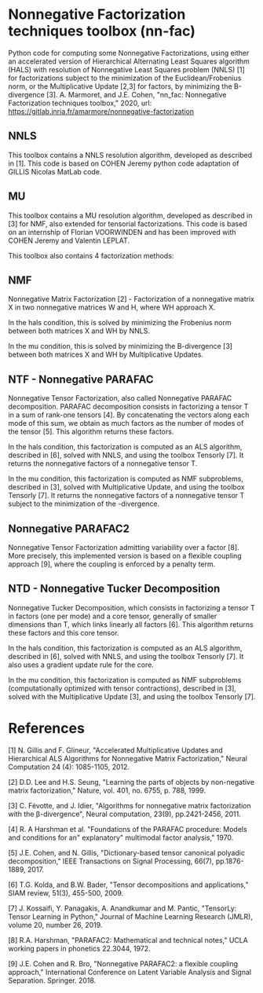 # Nonnegative Factorization techniques toolbox (nn-fac)
Python code for computing some Nonnegative Factorizations, using either an accelerated version of Hierarchical Alternating Least Squares algorithm (HALS) with resolution of Nonnegative Least Squares problem (NNLS) [1] for factorizations subject to the minimization of the Euclidean/Frobenius norm, or the Multiplicative Update [2,3] for factors, by minimizing the B-divergence [3].
A. Marmoret, and J.E. Cohen, "nn_fac: Nonnegative Factorization techniques toolbox," 2020, url: https://gitlab.inria.fr/amarmore/nonnegative-factorization

## NNLS
This toolbox contains a NNLS resolution algorithm, developed as described in [1]. This code is based on COHEN Jeremy python code adaptation of GILLIS Nicolas MatLab code.

## MU
This toolbox contains a MU resolution algorithm, developed as described in [3] for NMF, also extended for tensorial factorizations. This code is based on an internship of Florian VOORWINDEN and has been improved with COHEN Jeremy and Valentin LEPLAT.

This toolbox also contains 4 factorization methods:

## NMF
Nonnegative Matrix Factorization [2] - Factorization of a nonnegative matrix X in two nonnegative matrices W and H, where WH approach X.

In the hals condition, this is solved by minimizing the Frobenius norm between both matrices X and WH by NNLS.

In the mu condition, this is solved by minimizing the B-divergence [3] between both matrices X and WH by Multiplicative Updates.

## NTF - Nonnegative PARAFAC
Nonnegative Tensor Factorization, also called Nonnegative PARAFAC decomposition. PARAFAC decomposition consists in factorizing a tensor T in a sum of rank-one tensors [4]. By concatenating the vectors along each mode of this sum, we obtain as much factors as the number of modes of the tensor [5]. This algorithm returns these factors.

In the hals condition, this factorization is computed as an ALS algorithm, described in [6], solved with NNLS, and using the toolbox Tensorly [7]. It returns the nonnegative factors of a nonnegative tensor T.

In the mu condition, this factorization is computed as NMF subproblems, described in [3], solved with Multiplicative Update, and using the toolbox Tensorly [7]. It returns the nonnegative factors of a nonnegative tensor T subject to the minimization of the 
-divergence.

## Nonnegative PARAFAC2
Nonnegative Tensor Factorization admitting variability over a factor [8]. More precisely, this implemented version is based on a flexible coupling approach [9], where the coupling is enforced by a penalty term.

## NTD - Nonnegative Tucker Decomposition
Nonnegative Tucker Decomposition, which consists in factorizing a tensor T in factors (one per mode) and a core tensor, generally of smaller dimensions than T, which links linearly all factors [6]. This algorithm returns these factors and this core tensor.

In the hals condition, this factorization is computed as an ALS algorithm, described in [6], solved with NNLS, and using the toolbox Tensorly [7]. It also uses a gradient update rule for the core.

In the mu condition, this factorization is computed as NMF subproblems (computationally optimized with tensor contractions), described in [3], solved with the Multiplicative Update [3], and using the toolbox Tensorly [7].

# References
[1] N. Gillis and F. Glineur, "Accelerated Multiplicative Updates and Hierarchical ALS Algorithms for Nonnegative Matrix Factorization," Neural Computation 24 (4): 1085-1105, 2012.

[2] D.D. Lee and H.S. Seung, "Learning the parts of objects by non-negative matrix factorization," Nature, vol. 401, no. 6755, p. 788, 1999.

[3] C. Févotte, and J. Idier, "Algorithms for nonnegative matrix factorization with the β-divergence", Neural computation, 23(9), pp.2421-2456, 2011.

[4] R. A Harshman et al. "Foundations of the PARAFAC procedure: Models and conditions for an" explanatory" multimodal factor analysis," 1970.

[5] J.E. Cohen, and N. Gillis, "Dictionary-based tensor canonical polyadic decomposition," IEEE Transactions on Signal Processing, 66(7), pp.1876-1889, 2017.

[6] T.G. Kolda, and B.W. Bader, "Tensor decompositions and applications," SIAM review, 51(3), 455-500, 2009.

[7] J. Kossaifi, Y. Panagakis, A. Anandkumar and M. Pantic, "TensorLy: Tensor Learning in Python," Journal of Machine Learning Research (JMLR), volume 20, number 26, 2019.

[8] R.A. Harshman, "PARAFAC2: Mathematical and technical notes," UCLA working papers in phonetics 22.3044, 1972.

[9] J.E. Cohen and R. Bro, "Nonnegative PARAFAC2: a flexible coupling approach," International Conference on Latent Variable Analysis and Signal Separation. Springer. 2018.
